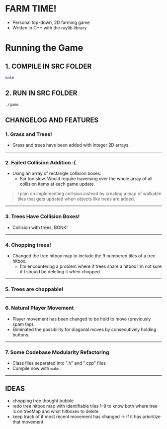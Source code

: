 # FARM TIME!
* Personal top-down, 2D farming game
* Written in C++ with the raylib library

# Running the Game

## 1. COMPILE IN SRC FOLDER
```bash
make
```
## 2. RUN IN SRC FOLDER
```bash
./game
```

## CHANGELOG AND FEATURES

### 1. Grass and Trees!
- Grass and trees have been added with integer 2D arrays.

---

### 2. Failed Collision Addition :(
- Using an array of rectangle collision boxes.
   - Far too slow. Would require traversing over the whole array of all collision items at each game update.
> I plan on implementing collision instead by creating a map of walkable tiles that gets updated when objects like trees are added.

---

### 3. Trees Have Collision Boxes!
* Collision with trees, BONK!

---

### 4. Chopping trees!
* Changed the tree hitbox map to include the 9 numbered tiles of a tree hitbox.
  * I'm encountering a problem where if trees share a hitbox I'm not sure if I should be deleting it when chopped.

---

### 5. Trees are choppable!

---

### 6. Natural Player Movement
* Player movement has been changed to be hold to move (previously spam tap).
* Eliminated the possibility for diagonal moves by consecutively holding buttons.

---

### 7. Some Codebase Modularity Refactoring
* Class files separated into ".h" and ".cpp" files
* Compile now with ```make```.

---

## IDEAS

* chopping tree thought bubble
* redo tree hitbox map with identifiable tiles 1-9 to know both where tree is on treeMap and what hitboxes to delete
* keep track of if most recent movement has changed -> if it has prioritize that movement
